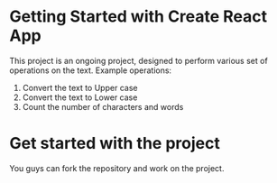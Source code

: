 # Getting Started with Create React App

This project is an ongoing project, designed to perform various set of operations on the text. 
Example operations:
1. Convert the text to Upper case 
2. Convert the text to Lower case
3. Count the number of characters and words 


# Get started with the project

You guys can fork the repository and work on the project.